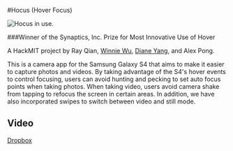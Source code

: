 #Hocus (Hover Focus)

![Hocus in use.](https://scontent-b-iad.xx.fbcdn.net/hphotos-prn2/1384105_10153336590560052_1572286821_n.jpg "Hocus in use")

###Winner of the Synaptics, Inc. Prize for Most Innovative Use of Hover

A HackMIT project by Ray Qian, [Winnie Wu](www.twitter.com/thewinniewu), [Diane Yang](www.twitter.com/diane_xy), and Alex Pong.

This is a camera app for the Samsung Galaxy S4 that aims to make it easier to capture photos and videos. By taking advantage of the S4's hover events to control focusing, users can avoid hunting and pecking to set auto focus points when taking photos. When taking video, users avoid camera shake from tapping to refocus the screen in certain areas. In addition, we have also incorporated swipes to switch between video and still mode.

## Video

[Dropbox](https://dl.dropboxusercontent.com/u/2043263/hackmit2.mov)
